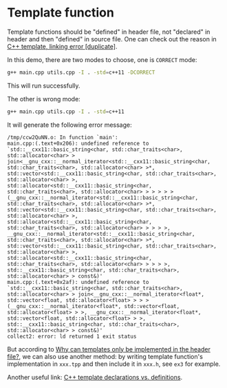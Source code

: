 # Template function

Template functions should be "defined" in header file, not "declared" in header and then "defined" in source file. 
One can check out the reason in [C++ template, linking error [duplicate]](https://stackoverflow.com/questions/1353973/c-template-linking-error).

In this demo, there are two modes to choose, one is `CORRECT` mode:
```sh
g++ main.cpp utils.cpp -I . -std=c++11 -DCORRECT
```
This will run successfully.

The other is wrong mode:
```sh
g++ main.cpp utils.cpp -I . -std=c++11
```
It will generate the following error message:
```
/tmp/ccw2QuNN.o: In function `main':
main.cpp:(.text+0x206): undefined reference to `std::__cxx11::basic_string<char, std::char_traits<char>, std::allocator<char> > join<__gnu_cxx::__normal_iterator<std::__cxx11::basic_string<char, std::char_traits<char>, std::allocator<char> >*, std::vector<std::__cxx11::basic_string<char, std::char_traits<char>, std::allocator<char> >, std::allocator<std::__cxx11::basic_string<char, std::char_traits<char>, std::allocator<char> > > > > >(__gnu_cxx::__normal_iterator<std::__cxx11::basic_string<char, std::char_traits<char>, std::allocator<char> >*, std::vector<std::__cxx11::basic_string<char, std::char_traits<char>, std::allocator<char> >, std::allocator<std::__cxx11::basic_string<char, std::char_traits<char>, std::allocator<char> > > > >, __gnu_cxx::__normal_iterator<std::__cxx11::basic_string<char, std::char_traits<char>, std::allocator<char> >*, std::vector<std::__cxx11::basic_string<char, std::char_traits<char>, std::allocator<char> >, std::allocator<std::__cxx11::basic_string<char, std::char_traits<char>, std::allocator<char> > > > >, std::__cxx11::basic_string<char, std::char_traits<char>, std::allocator<char> > const&)'
main.cpp:(.text+0x2af): undefined reference to `std::__cxx11::basic_string<char, std::char_traits<char>, std::allocator<char> > join<__gnu_cxx::__normal_iterator<float*, std::vector<float, std::allocator<float> > > >(__gnu_cxx::__normal_iterator<float*, std::vector<float, std::allocator<float> > >, __gnu_cxx::__normal_iterator<float*, std::vector<float, std::allocator<float> > >, std::__cxx11::basic_string<char, std::char_traits<char>, std::allocator<char> > const&)'
collect2: error: ld returned 1 exit status
```

But according to [Why can templates only be implemented in the header file?](https://stackoverflow.com/questions/495021/why-can-templates-only-be-implemented-in-the-header-file), we can also use another method: by writing template function's implementation in `xxx.tpp` and then include it in `xxx.h`, see `ex3` for example.

Another useful link: [C++ template declarations vs. definitions](http://warp.povusers.org/programming/template_declarations.html).
